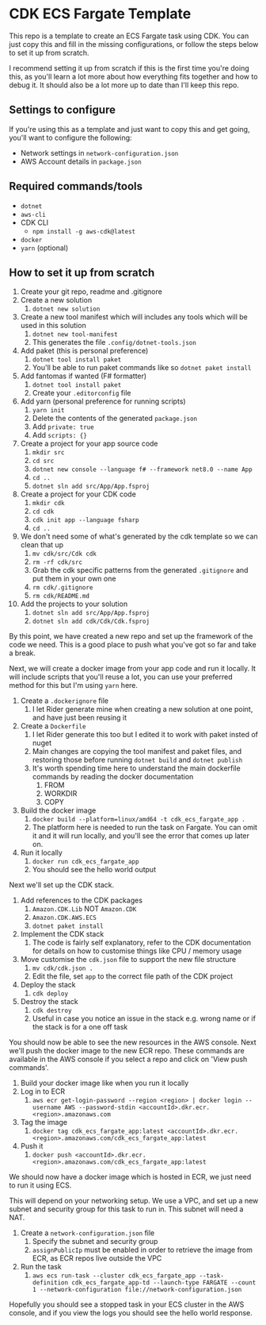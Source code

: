 # CDK ECS Fargate Template

This repo is a template to create an ECS Fargate task using CDK. You can just copy this and fill in the missing configurations, or follow the steps below to set it up from scratch.

I recommend setting it up from scratch if this is the first time you're doing this, as you'll learn a lot more about how everything fits together and how to debug it. It should also be a lot more up to date than I'll keep this repo.

## Settings to configure
If you're using this as a template and just want to copy this and get going, you'll want to configure the following:
* Network settings in `network-configuration.json`
* AWS Account details in `package.json`

## Required commands/tools
* `dotnet`
* `aws-cli`
* CDK CLI
    * `npm install -g aws-cdk@latest`
* `docker`
* `yarn` (optional)

## How to set it up from scratch

1. Create your git repo, readme and .gitignore
2. Create a new solution
    1. `dotnet new solution`
3. Create a new tool manifest which will includes any tools which will be used in this solution
    1. `dotnet new tool-manifest`
    2. This generates the file `.config/dotnet-tools.json`
4. Add paket (this is personal preference)
    1. `dotnet tool install paket`
    2. You'll be able to run paket commands like so `dotnet paket install`
5. Add fantomas if wanted (F# formatter)
    1. `dotnet tool install paket`
    2. Create your `.editorconfig` file
6. Add yarn (personal preference for running scripts)
    1. `yarn init`
    2. Delete the contents of the generated `package.json`
    3. Add `private: true`
    4. Add `scripts: {}`
7. Create a project for your app source code
    1. `mkdir src`
    2. `cd src`
    3. `dotnet new console --language f# --framework net8.0 --name App`
    4. `cd ..`
    5. `dotnet sln add src/App/App.fsproj`
8. Create a project for your CDK code
    1. `mkdir cdk`
    2. `cd cdk`
    3. `cdk init app --language fsharp`
    4. `cd ..`
9. We don't need some of what's generated by the cdk template so we can clean that up
    1. `mv cdk/src/Cdk cdk`
    2. `rm -rf cdk/src`
    3. Grab the cdk specific patterns from the generated `.gitignore` and put them in your own one
    4. `rm cdk/.gitignore`
    5. `rm cdk/README.md`
10. Add the projects to your solution
    1. `dotnet sln add src/App/App.fsproj`
    2. `dotnet sln add cdk/Cdk/Cdk.fsproj`

By this point, we have created a new repo and set up the framework of the code we need. This is a good place to push what you've got so far and take a break.

Next, we will create a docker image from your app code and run it locally. It will include scripts that you'll reuse a lot, you can use your preferred method for this but I'm using `yarn` here.

1. Create a `.dockerignore` file
    1. I let Rider generate mine when creating a new solution at one point, and have just been reusing it
2. Create a `Dockerfile`
    1. I let Rider generate this too but I edited it to work with paket insted of nuget
    2. Main changes are copying the tool manifest and paket files, and restoring those before running `dotnet build` and `dotnet publish`
    3. It's worth spending time here to understand the main dockerfile commands by reading the docker documentation
        1. FROM
        2. WORKDIR
        3. COPY
3. Build the docker image
    1. `docker build --platform=linux/amd64 -t cdk_ecs_fargate_app .`
    2. The platform here is needed to run the task on Fargate. You can omit it and it will run locally, and you'll see the error that comes up later on.
4. Run it locally
    1. `docker run cdk_ecs_fargate_app`
    2. You should see the hello world output

Next we'll set up the CDK stack.

1. Add references to the CDK packages
    1. `Amazon.CDK.Lib` NOT `Amazon.CDK`
    2. `Amazon.CDK.AWS.ECS`
    3. `dotnet paket install`
2. Implement the CDK stack
    1. The code is fairly self explanatory, refer to the CDK documentation for details on how to customise things like CPU / memory usage
3. Move customise the `cdk.json` file to support the new file structure
    1. `mv cdk/cdk.json .`
    2. Edit the file, set `app` to the correct file path of the CDK project
4. Deploy the stack
    1. `cdk deploy`
5. Destroy the stack
    1. `cdk destroy`
    2. Useful in case you notice an issue in the stack e.g. wrong name or if the stack is for a one off task

You should now be able to see the new resources in the AWS console. Next we'll push the docker image to the new ECR repo. These commands are available in the AWS console if you select a repo and click on 'View push commands'.

1. Build your docker image like when you run it locally
2. Log in to ECR
    1. `aws ecr get-login-password --region <region> | docker login --username AWS --password-stdin <accountId>.dkr.ecr.<region>.amazonaws.com`
3. Tag the image
    1. `docker tag cdk_ecs_fargate_app:latest <accountId>.dkr.ecr.<region>.amazonaws.com/cdk_ecs_fargate_app:latest`
4. Push it
    1. `docker push <accountId>.dkr.ecr.<region>.amazonaws.com/cdk_ecs_fargate_app:latest`

We should now have a docker image which is hosted in ECR, we just need to run it using ECS.

This will depend on your networking setup. We use a VPC, and set up a new subnet and security group for this task to run in. This subnet will need a NAT.

1. Create a `network-configuration.json` file
    1. Specify the subnet and security group
    2. `assignPublicIp` must be enabled in order to retrieve the image from ECR, as ECR repos live outside the VPC
2. Run the task
    1. `aws ecs run-task --cluster cdk_ecs_fargate_app --task-definition cdk_ecs_fargate_app-td --launch-type FARGATE --count 1 --network-configuration file://network-configuration.json`

Hopefully you should see a stopped task in your ECS cluster in the AWS console, and if you view the logs you should see the hello world response.
